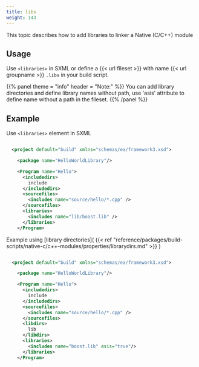 ```yaml
---
title: libs
weight: 143
---
```


This topic describes how to add libraries to linker a Native (C/C++) module

## Usage ##

Use `<libraries>`  in SXML or define a {{< url fileset >}} with name {{< url groupname >}} `.libs` in your build script.


{{% panel theme = "info" header = "Note:" %}}
You can add library directories and define library names without path, use &#39;asis&#39; attribute to define name without a path in the fileset.
{{% /panel %}}
## Example ##

Use `<libraries>` element in SXML


```xml

  <project default="build" xmlns="schemas/ea/framework3.xsd">

    <package name="HelloWorldLibrary"/>

    <Program name="Hello">
      <includedirs>
        include
      </includedirs>
      <sourcefiles>
        <includes name="source/hello/*.cpp" />
      </sourcefiles>
      <libraries>
        <includes name="lib/boost.lib" />
      </libraries>
    </Program>

```
Example using  [library directories]( {{< ref "reference/packages/build-scripts/native-c/c++-modules/properties/librarydirs.md" >}} ) 


```xml

  <project default="build" xmlns="schemas/ea/framework3.xsd">

    <package name="HelloWorldLibrary"/>

    <Program name="Hello">
      <includedirs>
        include
      </includedirs>
      <sourcefiles>
        <includes name="source/hello/*.cpp" />
      </sourcefiles>
      <libdirs>
        lib
      </libdirs>
      <libraries>
        <includes name="boost.lib" asis="true"/>
      </libraries>
    </Program>

```
